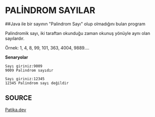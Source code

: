 # PALİNDROM SAYILAR

##Java ile bir sayının "Palindrom Sayı" olup olmadığını bulan program

Palindromik sayı, iki taraftan okunduğu zaman okunuş yönüyle aynı olan sayılardır.

Örnek: 1, 4, 8, 99, 101, 363, 4004, 9889....


**Senaryolar**

```
Sayı giriniz:9009
9009 Palindrom sayıdır

```

```
Sayı giriniz:12345
12345 Palindrom sayı değildir

```

## SOURCE

[Patika.dev](https://www.patika.dev/tr)